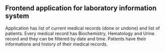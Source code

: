 ## Frontend application for laboratory information system

Application has list of current medical records (done or undone) and list of patients.
Every medical record has Biochemistry, Hematology and Urine record and they can be filtered by date and time. 
Patients have their informations and history of their medical records.
